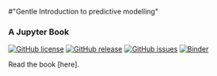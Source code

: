 
#"Gentle Introduction to predictive modelling"
### A Jupyter Book

[![GitHub license](https://img.shields.io/github/license/pni-lab/predmod_lecture.svg)](https://github.com/pni-lab/predmod_lecture/blob/master/LICENSE)
[![GitHub release](https://img.shields.io/github/release/pni-lab/predmod_lecture.svg)](https://github.com/pni-lab/predmod_lecture/releases/)
[![GitHub issues](https://img.shields.io/github/issues/pni-lab/mlconfound.svg)](https://GitHub.com/pni-lab/predmod_lecture/issues/)
[![Binder](https://mybinder.org/badge_logo.svg)](https://mybinder.org/v2/gh/pni-lab/predmod_lecture/master)

Read the book [here].

